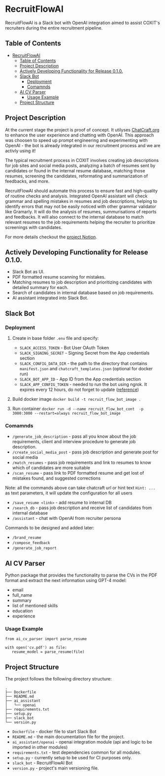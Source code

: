 # RecruitFlowAI
RecruitFlowAI is a Slack bot with OpenAI integration aimed to assist COXIT's recruiters during the entire recruitment pipeline.

## Table of Contents
- [RecruitFlowAI](#recruitflowai)
  - [Table of Contents](#table-of-contents)
  - [Project Description](#project-description)
  - [Actively Developing Functionality for Release 0.1.0.](#actively-developing-functionality-for-release-010)
  - [Slack Bot](#slack-bot)
    - [Deployment](#deployment)
    - [Comamnds](#comamnds)
  - [AI CV Parser](#ai-cv-parser)
    - [Usage Example](#usage-example)
  - [Project Structure](#project-structure)


## Project Description
At the current stage the project is proof of concept. It utilyses [ChatCraft.org](https://chatcraft.org/) to enhance the user experience and chatting with OpenAI. This approach was choosen to speed up prompt engineering and experimenting with OpenAI - the bot is already integrated in our recruitment process and we are activly using it!

The typical recruitment process in COXIT involves creating job descriptions for job sites and social media posts, analyzing a batch of resumes sent by candidates or found in the internal resume database, matching those resumes, screening the candidates, reformating and summarization of feedbacks, and more.

RecruitFlowAI should automate this process to ensure fast and high-quality of routine checks and analysis. Integrated OpenAI assistant will check grammar and spelling mistakes in resumes and job descriptions, helping to identify errors that may not be easily noticed with other grammar validator like Gramarly. It will do the analysis of resumes, summurisations of reports and feedbacks. It will also connect to the internal database to match relevant resumes to the job requirements helping the recruiter to prioritize screenings with candidates.

For more details checkout the [project Notion](https://cotton-radar-ab3.notion.site/CVScanAI-25ca5c0e61fd4ad284796443dd258c3a).

## Actively Developing Functionality for Release 0.1.0.
- Slack Bot as UI.
- PDF formatted resume scanning for mistakes.
- Matching resumes to job description and prioritizing candidates with detailed summary for each. 
- Search of candidates in internal database based on job requirements.
- AI assistant integrated into Slack Bot.

## Slack Bot

### Deployment
1. Create in base folder `.env` file and specify:
   - `SLACK_ACCESS_TOKEN` - Bot User OAuth Token
   - `SLACK_SIGNING_SECRET` - Signing Secret from the App credentials section 
   - `SLACK_CONFIG_DATA_DIR` - the path to the directory that contains `manifest.json` and `chatcraft_templates.json` (optional for docker run)
   - `SLACK_BOT_APP_ID` - App ID from the App credentials section 
   - `SLACK_APP_CONFIG_TOKEN` - needed to run the bot using ngrok. It expires every 12 hours, do not forget to update ([reference](https://api.slack.com/authentication/config-tokens))

2. Build docker image `docker build -t recruit_flow_bot_image .`
3. Run container `docker run -d --name recruit_flow_bot_cont  -p 3000:3000 --restart=always recruit_flow_bot_image`


### Comamnds
- `/generate_job_description` - pass all you know about the job requirements, client and interview procedure to generate job description.
- `/create_social_media_post` - pass job description and generate post for social media
- `/match_resumes` - pass job requirements and link to resumes to know which of candidates are more suitable
- `/scan_resume` - pass link to PDF formatted resume and get lost of mistakes found, and suggested corrections

Note: all the commands above can take chatcraft url or hint text `Hint: ...` as text parameters, it will update the configuration for all users

- `/save_resume <link>` - add resume to internal DB
- `/search_db` - pass job description and receive list of candidates from internal database
- `/assistant` - chat with OpenAI from recruiter persona

Commands to be designed and added later:
- `/brand_resume`
- `/compose_feedback`
- `/generate_job_report`

## AI CV Parser
Python package that provides the functionality to parse the CVs in the PDF format and extract the next information using GPT-4 model:
- email
- full_name
- summary
- list of mentioned skills 
- education
- experience

### Usage Example
```
from ai_cv_parser import parse_resume

with open('cv.pdf') as file:
   resume_model = parse_resume(file)

```


## Project Structure
The project follows the following directory structure:
```
.
├── Dockerfile
├── README.md
├── ai_assistant
│   └── openai
├── requirements.txt
├── setup.py
├── slack_bot
└── version.py
```

- `Dockerfile` - docker file to start Slack Bot
- `README.md` - the main documentation file for the project.
- `ai_assistant/openai` - openai integration module (api and logic to be imported in other modules)
- `requirements.txt` - test dependencies common for all modules.
- `setup.py`  - currently setup to be used for CI purposes only.
- `slack_bot` - RecruitFlowAI Bot  
- `version.py` - project's main versioning file.
